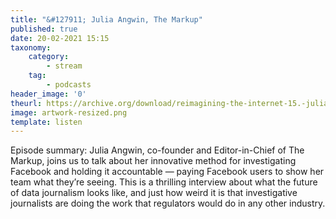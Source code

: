 ```yaml
---
title: "&#127911; Julia Angwin, The Markup"
published: true
date: 20-02-2021 15:15
taxonomy:
    category:
        - stream
    tag:
        - podcasts
header_image: '0'
theurl: https://archive.org/download/reimagining-the-internet-15.-julia-angwin-the-markup/Reimagining%20the%20Internet%2015.%20Julia%20Angwin%2C%20The%20Markup.mp3
image: artwork-resized.png
template: listen
--- 
```

Episode summary: Julia Angwin, co-founder and Editor-in-Chief of The Markup, joins us to talk about her innovative method for investigating Facebook and holding it accountable — paying Facebook users to show her team what they’re seeing. This is a thrilling interview about what the future of data journalism looks like, and just how weird it is that investigative journalists are doing the work that regulators would do in any other industry.
